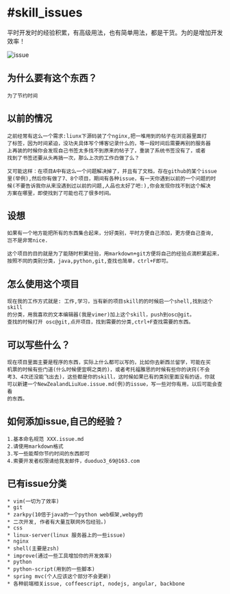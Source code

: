 #skill_issues
====

平时开发时的经验积累，有高级用法，也有简单用法，都是干货。为的是增加开发效率！

![issue](https://raw.github.com/duoduo369/skill_issues/master/logo/issue.png)

为什么要有这个东西？
---
    为了节约时间

以前的情况
---
    之前经常有这么一个需求:liunx下源码装了个nginx,把一堆用到的帖子在浏览器里面打
    了标签，因为时间紧迫，没功夫具体写个博客记录什么的，等一段时间后需要再别的服务器
    上再装的时候你会发现自己书签太多找不到原来的帖子了，重装了系统书签没有了，或者
    找到了书签还要从头再搞一次，那么上次的工作白做了么？

    又可能这样：在项目A中有这么一个问题解决掉了，并且有了文档，存在github的某个issue
    里(举例),然后你有做了7、8个项目，期间有各种issue，有一天你遇到以前的一个问题的时
    候(不要告诉我你从来没遇到过以前的问题,人品也太好了吧:),你会发现你找不到这个解决
    方案在哪里，即使找到了可能也花了很多时间。

设想
---
    如果有一个地方能把所有的东西集合起来，分好类别，平时方便自己添加，更方便自己查询,
    岂不是非常nice.

    这个项目的目的就是为了能随时积累经验，用markdown+git方便将自己的经验点滴积累起来，
    按照不同的类别分类，java,python,git,查找也简单，ctrl+F即可。

怎么使用这个项目
---
    现在我的工作方式就是: 工作,学习，当有新的项目skill的的时候启一个shell,找到这个skill
    的分类，用我喜欢的文本编辑器(我是vimer)加上这个skill，push到osc@git。
    查找的时候打开 osc@git,点开项目，找到需要的分类,ctrl+F查找需要的东西。

可以写些什么？
---

    现在项目里面主要是程序的东西，实际上什么都可以写的，比如你去新西兰留学，可能在买
    机票的时候有些门道(什么时候便宜啊之类的)，或者考托福雅思的时候有些你的诀窍(不会
    考3、4次还没能飞出去)，这些都是你的skill，这时候如果已有的类别里面没有的话，你就
    可以新建一个NewZealandLiuXue.issue.md(例)的issue，写一些对你有用，以后可能会查看
    的东西。

如何添加issue,自己的经验？
---

    1.基本命名规范 XXX.issue.md
    2.请使用markdown格式
    3.写一些能帮你节约时间的东西即可
    4.索要开发者权限请给我发邮件，duoduo3_69@163.com

已有issue分类
---

    * vim(一切为了效率)
    * git
    * zarkpy(10倍于java的一个python web框架,webpy的
    * 二次开发, 作者有大量互联网外包经验。)
    * css
    * linux-server(linux 服务器上的一些issue)
    * nginx
    * shell(主要是zsh)
    * improve(通过一些工具增加你的开发效率)
    * python
    * python-script(用到的一些脚本)
    * spring mvc(个人应该这个部分不会更新)
    * 各种前端相关issue, coffeescript, nodejs, angular, backbone

